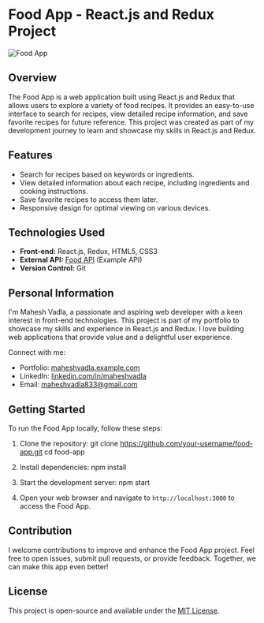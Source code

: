 # Food App - React.js and Redux Project

![Food App](food_app_screenshot.png)

## Overview

The Food App is a web application built using React.js and Redux that allows users to explore a variety of food recipes. It provides an easy-to-use interface to search for recipes, view detailed recipe information, and save favorite recipes for future reference. This project was created as part of my development journey to learn and showcase my skills in React.js and Redux.

## Features

- Search for recipes based on keywords or ingredients.
- View detailed information about each recipe, including ingredients and cooking instructions.
- Save favorite recipes to access them later.
- Responsive design for optimal viewing on various devices.

## Technologies Used

- **Front-end:** React.js, Redux, HTML5, CSS3
- **External API:** [Food API](https://food-api.example.com) (Example API)
- **Version Control:** Git

## Personal Information

I'm Mahesh Vadla, a passionate and aspiring web developer with a keen interest in front-end technologies. This project is part of my portfolio to showcase my skills and experience in React.js and Redux. I love building web applications that provide value and a delightful user experience.

Connect with me:
- Portfolio: [maheshvadla.example.com](https://maheshvadla833@gmail.com)
- LinkedIn: [linkedin.com/in/maheshvadla](https://www.linkedin.com/in/mahesh-vadla-432579246/)
- Email: maheshvadla833@gmail.com

## Getting Started

To run the Food App locally, follow these steps:

1. Clone the repository:
git clone https://github.com/your-username/food-app.git
cd food-app

2. Install dependencies:
npm install

3. Start the development server:
npm start


4. Open your web browser and navigate to `http://localhost:3000` to access the Food App.

## Contribution

I welcome contributions to improve and enhance the Food App project. Feel free to open issues, submit pull requests, or provide feedback. Together, we can make this app even better!

## License

This project is open-source and available under the [MIT License](LICENSE).
